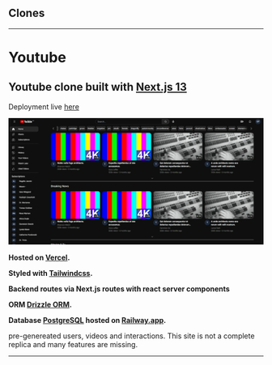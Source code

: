 ## Clones

---

# **Youtube** 
## Youtube clone built with [Next.js 13](https://nextjs.org)

Deployment live [here](https://clones-eta.vercel.app/)


![](/assets/clones-screenshot.png)

**Hosted on [Vercel](https://vercel.com/).**

**Styled with [Tailwindcss](https://tailwindcss.com/).**

**Backend routes via Next.js routes with react server components**

**ORM [Drizzle ORM](https://orm.drizzle.team/).**

**Database [PostgreSQL](https://www.postgresql.org/) hosted on  [Railway.app](https://railway.app/).**

pre-genereated users, videos and interactions. This site is not a complete replica and many features are missing. 

---